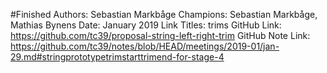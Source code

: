 #Finished
Authors: Sebastian Markbåge
Champions: Sebastian Markbåge, Mathias Bynens
Date: January 2019
Link Titles: trims
GitHub Link: https://github.com/tc39/proposal-string-left-right-trim
GitHub Note Link: https://github.com/tc39/notes/blob/HEAD/meetings/2019-01/jan-29.md#stringprototypetrimstarttrimend-for-stage-4
